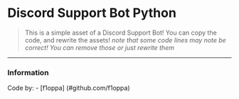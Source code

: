 # Discord Support Bot Python

> This is a simple asset of a Discord Support Bot! You can copy the code, and rewrite the assets!
*note that some code lines may note be correct! You can remove those or just rewrite them*

---

### Information

Code by:
	- [f1oppa] (#github.com/f1oppa)

